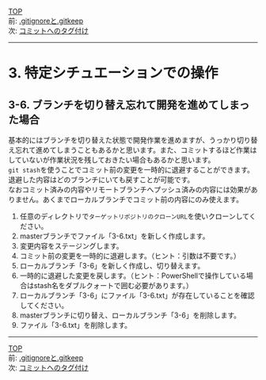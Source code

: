 [TOP](../README.md)   
前: [.gitignoreと.gitkeep](./ignore-keep.md)  
次: [コミットへのタグ付け](./tag.md)  

---

# 3. 特定シチュエーションでの操作
## 3-6. ブランチを切り替え忘れて開発を進めてしまった場合
基本的にはブランチを切り替えた状態で開発作業を進めますが、うっかり切り替え忘れて進めてしまうこともあるかと思います。また、コミットするほど作業はしていないが作業状況を残しておきたい場合もあるかと思います。  
`git stash`を使うことでコミット前の変更を一時的に退避することができます。退避した内容はどのブランチにいても戻すことが可能です。  
なおコミット済みの内容やリモートブランチへプッシュ済みの内容には効果がありません。あくまでローカルブランチでコミット前の内容にのみ使えます。  

1. 任意のディレクトリで`ターゲットリポジトリのクローンURL`を使いクローンしてください。
2. masterブランチでファイル「3-6.txt」を新しく作成します。
3. 変更内容をステージングします。
4. コミット前の変更を一時的に退避します。（ヒント：引数は不要です。）
5. ローカルブランチ「3-6」を新しく作成し、切り替えます。
6. 一時的に退避した変更を戻します。（ヒント：PowerShellで操作している場合はstash名をダブルクォートで囲む必要があります。）
7. ローカルブランチ「3-6」にファイル「3-6.txt」が存在していることを確認してください。
8. masterブランチに切り替え、ローカルブランチ「3-6」を削除します。
9. ファイル「3-6.txt」を削除します。


--- 

[TOP](../README.md)   
前: [.gitignoreと.gitkeep](./ignore-keep.md)  
次: [コミットへのタグ付け](./tag.md)  